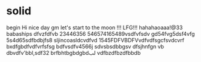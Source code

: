 # solid
begin
Hi
nice day
gm
let's start
to the moon !!!
LFG!!!
hahahaoaaa!@33
babaships
dfvzfdfvb
23446356
546574165489vsdfvfsdv
gd54fvg5dsf4vfg
5s4d65sdfbdbjfs8
sljincoasldcvdfvd
1545FDFVBDFVvdfvdfsgcfsvdcvrf
bxdfgbdfvdfvrfsfsg
bdfvsdfv4566j
sdvsbsdbbgsv dfsjhnfgn
vb dbvdfv'bbl,sdf32
brfbhtbgbdgbdلب
vdfbzdfbzdfbbdb
